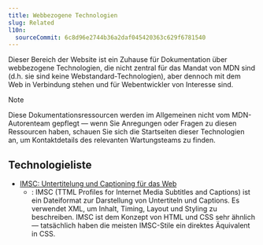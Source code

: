 ```yaml
---
title: Webbezogene Technologien
slug: Related
l10n:
  sourceCommit: 6c8d96e2744b36a2daf045420363c629f6781540
---
```


Dieser Bereich der Website ist ein Zuhause für Dokumentation über webbezogene Technologien, die nicht zentral für das Mandat von MDN sind (d.h. sie sind keine Webstandard-Technologien), aber dennoch mit dem Web in Verbindung stehen und für Webentwickler von Interesse sind.

> [!NOTE]
> Diese Dokumentationsressourcen werden im Allgemeinen nicht vom MDN-Autorenteam gepflegt — wenn Sie Anregungen oder Fragen zu diesen Ressourcen haben, schauen Sie sich die Startseiten dieser Technologien an, um Kontaktdetails des relevanten Wartungsteams zu finden.

## Technologieliste

- [IMSC: Untertitelung und Captioning für das Web](/de/docs/Related/IMSC)
  - : IMSC (TTML Profiles for Internet Media Subtitles and Captions) ist ein Dateiformat zur Darstellung von Untertiteln und Captions. Es verwendet XML, um Inhalt, Timing, Layout und Styling zu beschreiben. IMSC ist dem Konzept von HTML und CSS sehr ähnlich — tatsächlich haben die meisten IMSC-Stile ein direktes Äquivalent in CSS.
